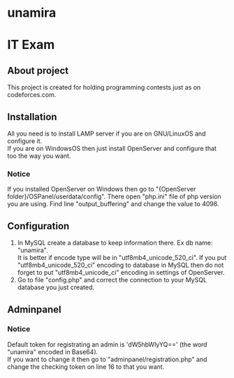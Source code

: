 # unamira

# IT Exam

## About project
This project is created for holding programming contests just as on codeforces.com.  

## Installation
All you need is to install LAMP server if you are on GNU/LinuxOS and configure it.  
If you are on WindowsOS then just install OpenServer and configure that too the way you want.

### Notice
If you installed OpenServer on Windows then go to "{OpenServer folder}/OSPanel/userdata/config". There open "php.ini" file of php version you are using. Find line "output_buffering" and change the value to 4096.

## Configuration
1. In MySQL create a database to keep information there. Ex db name: "unamira".  
It is better if encode type will be in "utf8mb4_unicode_520_ci". If you put "utf8mb4_unicode_520_ci" encoding to database in MySQL then do not forget to put "utf8mb4_unicode_ci" encoding in settings of OpenServer.
2. Go to file "config.php" and correct the connection to your MySQL database you just created.  

## Adminpanel
### Notice
Default token for registrating an admin is 'dW5hbWlyYQ==' (the word "unamira" encoded in Base64).  
If you want to change it then go to "adminpanel/registration.php" and change the checking token on line 16 to that you want.  
